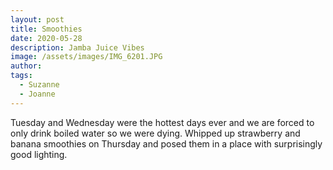 ```yaml
---
layout: post
title: Smoothies
date: 2020-05-28
description: Jamba Juice Vibes
image: /assets/images/IMG_6201.JPG
author: 
tags: 
  - Suzanne
  - Joanne
---
```


Tuesday and Wednesday were the hottest days ever and we are forced to only drink boiled water
so we were dying. Whipped up strawberry and banana smoothies on Thursday and posed them in 
a place with surprisingly good lighting. 